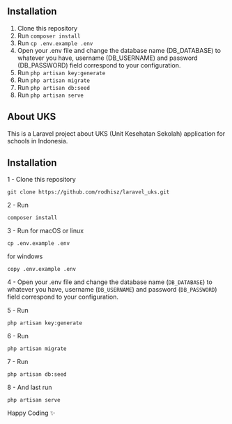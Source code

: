

## Installation
1. Clone this repository
2. Run `composer install`
3. Run `cp .env.example .env`
4. Open your .env file and change the database name (DB_DATABASE) to whatever you have, username (DB_USERNAME) and password (DB_PASSWORD) field correspond to your configuration.
3. Run `php artisan key:generate`
4. Run `php artisan migrate`
5. Run `php artisan db:seed`
6. Run `php artisan serve`

## About UKS
This is a Laravel project about UKS (Unit Kesehatan Sekolah) application for schools in Indonesia.

## Installation

1 - Clone this repository

    git clone https://github.com/rodhisz/laravel_uks.git
2 - Run

    composer install
3 - Run
for macOS or linux

    cp .env.example .env

for windows

    copy .env.example .env

4 - Open your .env file and change the database name (`DB_DATABASE`) to whatever you have, username (`DB_USERNAME`) and password (`DB_PASSWORD`) field correspond to your configuration.

5 - Run

    php artisan key:generate

6 - Run

    php artisan migrate
7 - Run

    php artisan db:seed
8 - And last run

    php artisan serve

Happy Coding ✨



